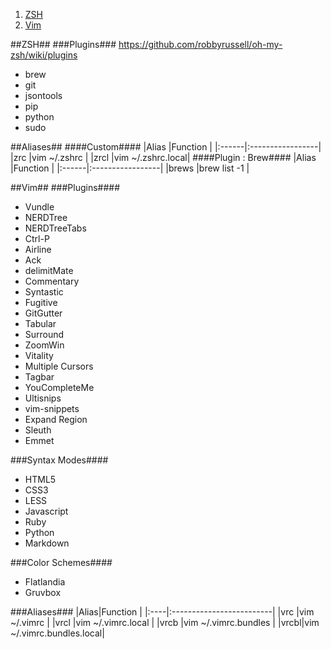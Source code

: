 1. [ZSH](#zsh)
2. [Vim](#vim)

##ZSH##
###Plugins###
https://github.com/robbyrussell/oh-my-zsh/wiki/plugins
* brew
* git
* jsontools
* pip
* python
* sudo


##Aliases##
####Custom####
|Alias  |Function          |
|:------|:-----------------|
|zrc    |vim ~/.zshrc      |
|zrcl   |vim ~/.zshrc.local|
####Plugin : Brew####
|Alias  |Function          |
|:------|:-----------------|
|brews  |brew list -1      |

##Vim##
###Plugins####
* Vundle
* NERDTree
* NERDTreeTabs
* Ctrl-P
* Airline
* Ack
* delimitMate
* Commentary
* Syntastic
* Fugitive
* GitGutter
* Tabular
* Surround
* ZoomWin
* Vitality
* Multiple Cursors
* Tagbar
* YouCompleteMe
* Ultisnips
* vim-snippets
* Expand Region
* Sleuth
* Emmet

###Syntax Modes####
* HTML5
* CSS3
* LESS
* Javascript
* Ruby
* Python
* Markdown

###Color Schemes####
* Flatlandia
* Gruvbox

###Aliases###
|Alias|Function                  |
|:----|:-------------------------|
|vrc  |vim ~/.vimrc              |
|vrcl |vim ~/.vimrc.local        |
|vrcb |vim ~/.vimrc.bundles      |
|vrcbl|vim ~/.vimrc.bundles.local|
